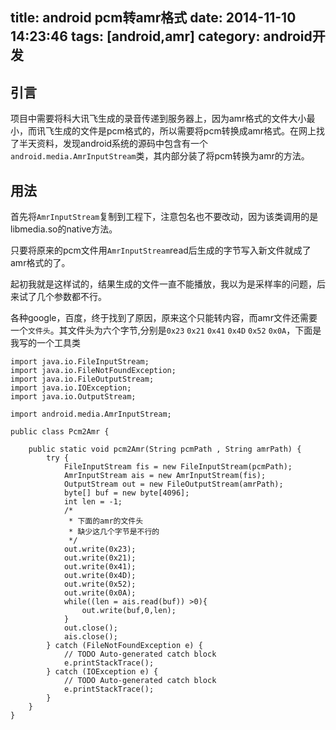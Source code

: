 title: android pcm转amr格式
date: 2014-11-10 14:23:46
tags: [android,amr]
category: android开发
---
## 引言
项目中需要将科大讯飞生成的录音传递到服务器上，因为amr格式的文件大小最小，而讯飞生成的文件是pcm格式的，所以需要将pcm转换成amr格式。在网上找了半天资料，发现android系统的源码中包含有一个`android.media.AmrInputStream`类，其内部分装了将pcm转换为amr的方法。

## 用法
首先将`AmrInputStream`复制到工程下，注意包名也不要改动，因为该类调用的是libmedia.so的native方法。

只要将原来的pcm文件用`AmrInputStream`read后生成的字节写入新文件就成了amr格式的了。

起初我就是这样试的，结果生成的文件一直不能播放，我以为是采样率的问题，后来试了几个参数都不行。

各种google，百度，终于找到了原因，原来这个只能转内容，而amr文件还需要一个`文件头`。其文件头为六个字节,分别是`0x23` `0x21` `0x41` `0x4D` `0x52` `0x0A`，下面是我写的一个工具类

<!-- more -->

```
import java.io.FileInputStream;
import java.io.FileNotFoundException;
import java.io.FileOutputStream;
import java.io.IOException;
import java.io.OutputStream;

import android.media.AmrInputStream;

public class Pcm2Amr {
	
	public static void pcm2Amr(String pcmPath , String amrPath) {
		try {
			FileInputStream fis = new FileInputStream(pcmPath);
			AmrInputStream ais = new AmrInputStream(fis);
			OutputStream out = new FileOutputStream(amrPath);
			byte[] buf = new byte[4096];
			int len = -1;
			/*
			 * 下面的amr的文件头
			 * 缺少这几个字节是不行的
			 */
	        out.write(0x23);
	        out.write(0x21);
	        out.write(0x41);
	        out.write(0x4D);
	        out.write(0x52);
	        out.write(0x0A);   
			while((len = ais.read(buf)) >0){
				out.write(buf,0,len);
			}
			out.close();
			ais.close();
		} catch (FileNotFoundException e) {
			// TODO Auto-generated catch block
			e.printStackTrace();
		} catch (IOException e) {
			// TODO Auto-generated catch block
			e.printStackTrace();
		}		
	}
}

```